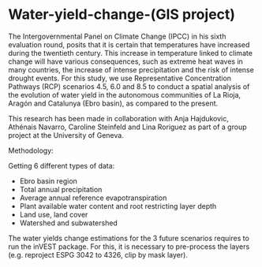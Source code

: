 # Water-yield-change-(GIS project)
The Intergovernmental Panel on Climate Change (IPCC) in his sixth evaluation round, posits that it is certain that temperatures have increased during the twentieth century. This increase in temperature linked to climate change will have various consequences, such as extreme heat waves in many countries, the increase of intense precipitation and the risk of intense drought events. For this study, we use Representative Concentration Pathways (RCP) scenarios 4.5, 6.0 and 8.5 to conduct a spatial analysis of the evolution of water yield in the autonomous communities of La Rioja, Aragón and Catalunya (Ebro basin), as compared to the present.

This research has been made in collaboration with Anja Hajdukovic, Athénais Navarro, Caroline Steinfeld and Lina Roriguez as part of a group project at the University of Geneva.

Methodology:

Getting 6 different types of data:
- Ebro basin region
- Total annual precipitation
- Average annual reference evapotranspiration
- Plant available water content and root restricting layer depth
- Land use, land cover
- Watershed and subwatershed

The water yields change estimations for the 3 future scenarios requires to run the inVEST package. For this, it is necessary to pre-process the layers (e.g. reproject ESPG 3042 to 4326, clip by mask layer).
